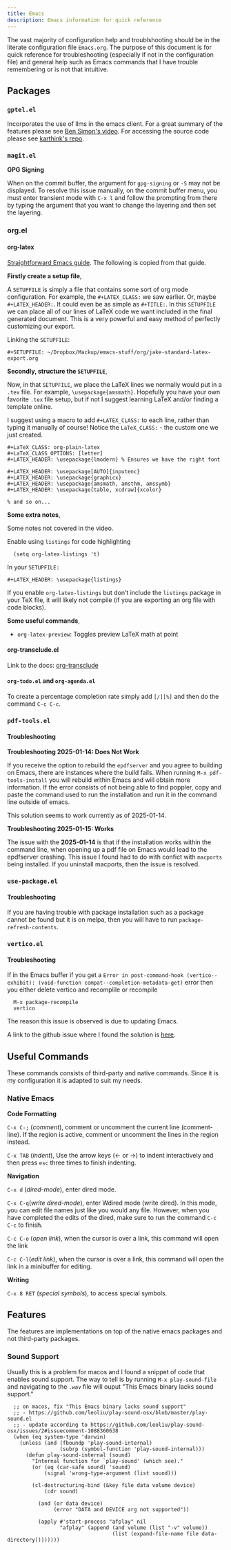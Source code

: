 ```yaml
---
title: Emacs
description: Emacs information for quick reference
---
```


The vast majority of configuration help and troublshooting should be in the literate configuration file `Emacs.org`. The purpose of this document is for quick reference for troubleshooting (especially if not in the configuration file) and general help such as Emacs commands that I have trouble remembering or is not that intuitive.

## Packages



### `gptel.el`

Incorporates the use of llms in the emacs client. For a great summary of the features please see [Ben Simon's video](https://www.blogbyben.com/2024/08/gptel-mindblowing-integration-between.html). For accessing the source code please see [karthink's repo](https://github.com/karthink/gptel).


### `magit.el`

**GPG Signing**

When on the commit buffer, the argument for `gpg-signing` or `-S` may not be displayed. To resolve this issue manually, on the commit buffer menu, you must enter transient mode with `C-x l` and follow the prompting from there by typing the argument that you want to change the layering and then set the layering.



### org.el

#### org-latex

[Straightforward Emacs guide](https://jakebox.github.io/youtube/org_latex_video.html). The following is copied from that guide.

**Firstly create a setup file**,

A `SETUPFILE` is simply a file that contains some sort of org mode configuration. For example, the `#+LATEX_CLASS:` we saw earlier. Or, maybe `#+LATEX_HEADER:`. It could even be as simple as `#+TITLE:`. In this `SETUPFILE` we can place all of our lines of LaTeX code we want included in the final generated document. This is a very powerful and easy method of perfectly customizing our export.

Linking the `SETUPFILE`:

```
#+SETUPFILE: ~/Dropbox/Mackup/emacs-stuff/org/jake-standard-latex-export.org
```

**Secondly, structure the `SETUPFILE`**,

Now, in that `SETUPFILE`, we place the LaTeX lines we normally would put in a `.tex` file. For example, `\usepackage{amsmath}`. Hopefully you have your own favorite `.tex` file setup, but if not I suggest learning LaTeX and/or finding a template online.

I suggest using a macro to add `#+LATEX_CLASS:` to each line, rather than typing it manually of course! Notice the `LaTeX_CLASS:` - the custom one we just created.

```
#+LaTeX_CLASS: org-plain-latex
#+LaTeX_CLASS_OPTIONS: [letter]
#+LATEX_HEADER: \usepackage{lmodern} % Ensures we have the right font

#+LATEX_HEADER: \usepackage[AUTO]{inputenc}
#+LATEX_HEADER: \usepackage{graphicx}
#+LATEX_HEADER: \usepackage{amsmath, amsthm, amssymb}
#+LATEX_HEADER: \usepackage[table, xcdraw]{xcolor}

% and so on...
```

**Some extra notes**,

Some notes not covered in the video.

Enable using `listings` for code highlighting

```emacs-lisp
  (setq org-latex-listings 't)
```

In your `SETUPFILE:`

```
#+LATEX_HEADER: \usepackage{listings}
```

If you enable `org-latex-listings` but don’t include the `listings` package in your TeX file, it will likely not compile (if you are exporting an org file with code blocks).

**Some useful commands**,

- `org-latex-preview`: Toggles preview LaTeX math at point

#### org-transclude.el

Link to the docs: [org-transclude](https://nobiot.github.io/org-transclusion/)

#### `org-todo.el` and `org-agenda.el`

To create a percentage completion rate simply add `[/][%]` and then do the command `C-c C-c`.




### `pdf-tools.el`

#### Troubleshooting

**Troubleshooting 2025-01-14: Does Not Work**

If you receive the option to rebuild the `epdfserver` and you agree to building on Emacs, there are instances where the build fails. When running `M-x pdf-tools-install` you will rebuild within Emacs and will obtain more information. If the error consists of not being able to find poppler, copy and paste the command used to run the installation and run it in the command line outside of emacs.

This solution seems to work currently as of 2025-01-14.

**Troubleshooting 2025-01-15: Works**

The issue with the **2025-01-14** is that if the installation works within the command line, when opening up a pdf file on Emacs would lead to the epdfserver crashing. This issue I found had to do with confict with `macports` being installed. If you uninstall macports, then the issue is resolved. 


### `use-package.el`

#### Troubleshooting

If you are having trouble with package installation such as a package cannot be found but it is on melpa, then you will have to run `package-refresh-contents`.

### `vertico.el`

#### Troubleshooting

If in the Emacs buffer if you get a `Error in post-command-hook (vertico--exhibit): (void-function compat--completion-metadata-get)` error then you either delete vertico and recomplile or recompile

```
  M-x package-recompile
  vertico

```

The reason this issue is observed is due to updating Emacs.

A link to the github issue where I found the solution is [here](https://github.com/minad/vertico/discussions/501#discussioncomment-12390155).




## Useful Commands

These commands consists of third-party and native commands. Since it is my configuration it is adapted to suit my needs.

### Native Emacs

**Code Formatting**

`C-x C-;` (*comment*), comment or uncomment the current line (comment-line). If the region is active, comment or uncomment the lines in the region instead.                                                                                            

`C-x TAB` (*indent*), Use the arrow keys (← or →) to indent interactively and then press `esc` three times to finish indenting.


**Navigation**

`C-x d` (*dired-mode*), enter dired mode.

`C-x C-q`(*write dired-mode*), enter Wdired mode (write dired). In this mode, you can edit file names just like you would any file. However, when you have completed the edits of the dired, make sure to run the command `C-c C-c` to finish.

`C-c C-o` (*open link*), when the cursor is over a link, this command will open the link

`C-c C-l`(*edit link*), when the cursor is over a link, this command will open the link in a minibuffer for editing.

**Writing**

`C-x 8 RET` (*special symbols*), to access special symbols.

## Features

The features are implementations on top of the native emacs packages and not third-party packages.

### Sound Support

Usually this is a problem for macos and I found a snippet of code that enables sound support. The way to tell is by running `M-x play-sound-file` and navigating to the `.wav` file will ouput "This Emacs binary lacks sound support."

```emacs-lisp
  ;; on macos, fix "This Emacs binary lacks sound support" 
  ;; - https://github.com/leoliu/play-sound-osx/blob/master/play-sound.el
  ;; - update according to https://github.com/leoliu/play-sound-osx/issues/2#issuecomment-1088360638
  (when (eq system-type 'darwin)
    (unless (and (fboundp 'play-sound-internal)
                 (subrp (symbol-function 'play-sound-internal)))
      (defun play-sound-internal (sound)
        "Internal function for `play-sound' (which see)."
        (or (eq (car-safe sound) 'sound)
            (signal 'wrong-type-argument (list sound)))
      
        (cl-destructuring-bind (&key file data volume device)
            (cdr sound)
        
          (and (or data device)
               (error "DATA and DEVICE arg not supported"))
        
          (apply #'start-process "afplay" nil
                 "afplay" (append (and volume (list "-v" volume))
                                  (list (expand-file-name file data-directory))))))))

```


